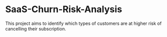 # SaaS-Churn-Risk-Analysis
This project aims to identify which types of customers are at higher risk of cancelling their subscription.
